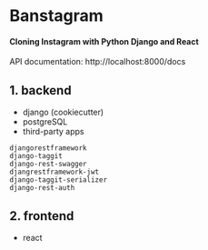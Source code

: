 # Banstagram

#### Cloning Instagram with Python Django and React
API documentation: http://localhost:8000/docs

## 1. backend
- django (cookiecutter)
- postgreSQL
- third-party apps
```
djangorestframework
django-taggit
django-rest-swagger
djangrestframework-jwt
django-taggit-serializer
django-rest-auth
```
## 2. frontend
- react

